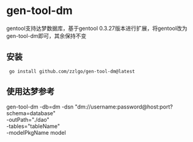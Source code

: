 # gen-tool-dm

gentool支持达梦数据库，基于gentool 0.3.27版本进行扩展，将gentool改为gen-tool-dm即可，其余保持不变

## 安装

```shell
 go install github.com/zzlgo/gen-tool-dm@latest
```

## 使用达梦参考

gen-tool-dm -db=dm -dsn "dm://username:password@host:port?schema=database" \
-outPath="./dao" \
-tables="tableName" \
-modelPkgName model